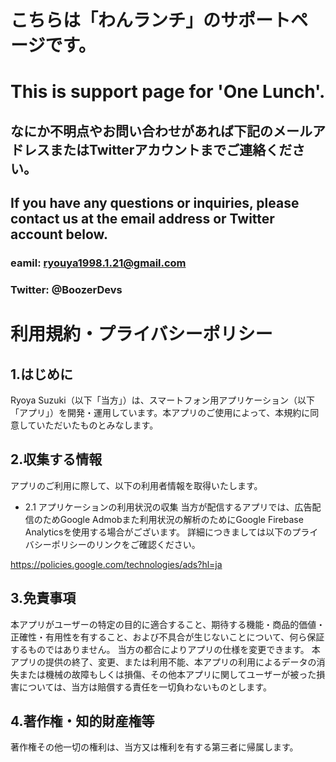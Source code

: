 # こちらは「わんランチ」のサポートページです。
# This is support page for 'One Lunch'.

## なにか不明点やお問い合わせがあれば下記のメールアドレスまたはTwitterアカウントまでご連絡ください。
## If you have any questions or inquiries, please contact us at the email address or Twitter account below.

### eamil: ryouya1998.1.21@gmail.com
### Twitter: @BoozerDevs



# 利用規約・プライバシーポリシー
## 1.はじめに
Ryoya Suzuki（以下「当方」）は、スマートフォン用アプリケーション（以下「アプリ」）を開発・運用しています。本アプリのご使用によって、本規約に同意していただいたものとみなします。

## 2.収集する情報
アプリのご利用に際して、以下の利用者情報を取得いたします。
- 2.1 アプリケーションの利用状況の収集
当方が配信するアプリでは、広告配信のためGoogle Admobまた利用状況の解析のためにGoogle Firebase Analyticsを使用する場合がございます。
詳細につきましては以下のプライバシーポリシーのリンクをご確認ください。

https://policies.google.com/technologies/ads?hl=ja

## 3.免責事項
本アプリがユーザーの特定の目的に適合すること、期待する機能・商品的価値・正確性・有用性を有すること、および不具合が生じないことについて、何ら保証するものではありません。
当方の都合によりアプリの仕様を変更できます。
本アプリの提供の終了、変更、または利用不能、本アプリの利用によるデータの消失または機械の故障もしくは損傷、その他本アプリに関してユーザーが被った損害については、当方は賠償する責任を一切負わないものとします。

## 4.著作権・知的財産権等
著作権その他一切の権利は、当方又は権利を有する第三者に帰属します。
